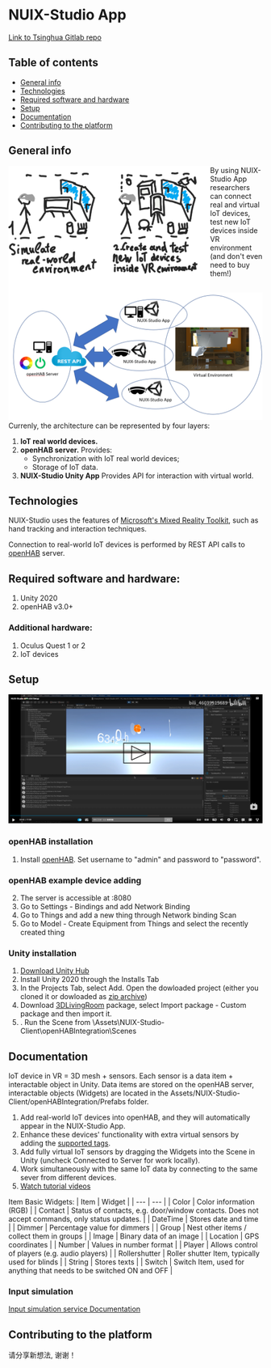 # NUIX-Studio App

[Link to Tsinghua Gitlab repo](https://git.tsinghua.edu.cn/feij19/NUIX-Studio-APP)

## Table of contents
* [General info](#general-info)
* [Technologies](#technologies)
* [Required software and hardware](#required-software-and-hardware)
* [Setup](#setup)
* [Documentation](#documentation)
* [Contributing to the platform](#contributing-to-the-platform)

## General info

<img align="left" width="200" src="https://github.com/FedorIvachev/IoThingsLab-ReadmeFiles/blob/master/Readme/Files/20201030_173803.jpg">
<img align="left" width="200" src="https://github.com/FedorIvachev/IoThingsLab-ReadmeFiles/blob/master/Readme/Files/20201030_175023.jpg">

By using NUIX-Studio App researchers can connect real and virtual IoT devices, test new IoT devices inside VR environment (and don't even need to buy them!)

![](https://github.com/FedorIvachev/IoThingsLab-ReadmeFiles/blob/master/Readme/Files/v0.6/AppInstances.png)
Currenly, the architecture can be represented by four layers:
1. **IoT real world devices.**
2. **openHAB server.** Provides:
	* Synchronization with IoT real world devices;
	* Storage of IoT data.
3. **NUIX-Studio Unity App** Provides API for interaction with virtual world.

## Technologies
NUIX-Studio uses the features of [Microsoft's Mixed Reality Toolkit](https://github.com/microsoft/MixedRealityToolkit-Unity#feature-areas), such as hand tracking and interaction techniques. 

Connection to real-world IoT devices is performed by REST API calls to [openHAB](https://www.openhab.org/download/) server.

## Required software and hardware:
1. Unity 2020
2. openHAB v3.0+

### Additional hardware:
1. Oculus Quest 1 or 2
2. IoT devices

## Setup

[![Watch the video](https://github.com/FedorIvachev/IoThingsLab-ReadmeFiles/blob/master/Readme/Files/v0.6/VideoPreview.png)](https://space.bilibili.com/698910893/channel/detail?cid=180284&ctype=0)

### openHAB installation

1. Install [openHAB](https://openhab.org/docs/installation/). Set username to "admin" and password to "password".
### openHAB example device adding
2. The server is accessible at <Your IP Address>:8080
3. Go to Settings - Bindings and add Network Binding
4. Go to Things and add a new thing through Network binding Scan
5. Go to Model - Create Equipment from Things and select the recently created thing

### Unity installation

1. [Download Unity Hub](https://unity3d.com/get-unity/download)
2. Install Unity 2020 through the Installs Tab
3. In the Projects Tab, select Add. Open the dowloaded project (either you cloned it or dowloaded as [zip archive](https://github.com/VRSimulator/NUIX-Studio-Client/archive/master.zip))
4. Download [3DLivingRoom](https://github.com/VRSimulator/NUIX-Studio-Client/releases/download/v0.6-alpha1/3DLivingRoom.unitypackage) package, select Import package - Custom package and then import it.
5. . Run the Scene from \Assets\NUIX-Studio-Client\openHABIntegration\Scenes

## Documentation

IoT device in VR = 3D mesh + sensors. Each sensor is a data item + interactable object in Unity. Data items are stored on the openHAB server, interactable objects (Widgets) are located in the Assets/NUIX-Studio-Client/openHABIntegration/Prefabs folder.

1. Add real-world IoT devices into openHAB, and they will automatically appear in the NUIX-Studio App. 
2. Enhance these devices' functionality with extra virtual sensors by adding the [supported tags]().
3. Add fully virtual IoT sensors by dragging the Widgets into the Scene in Unity (uncheck Connected to Server for work locally).
4. Work simultaneously with the same IoT data by connecting to the same sever from different devices.
5. [Watch tutorial videos](https://space.bilibili.com/698910893/channel/detail?cid=180284)

Item Basic Widgets:
| Item | Widget |
| --- | --- |
| Color | Color information (RGB) |
| Contact | Status of contacts, e.g. door/window contacts. Does not accept commands, only status updates. |
| DateTime | Stores date and time |
| Dimmer | Percentage value for dimmers |
| Group | Nest other items / collect them in groups |
| Image | Binary data of an image |
| Location | GPS coordinates |
| Number | Values in number format |
| Player | Allows control of players (e.g. audio players) |
| Rollershutter | Roller shutter Item, typically used for blinds |
| String | Stores texts |
| Switch | Switch Item, used for anything that needs to be switched ON and OFF |


### Input simulation
[Input simulation service Documentation](https://microsoft.github.io/MixedRealityToolkit-Unity/Documentation/InputSimulation/InputSimulationService.html)


## Contributing to the platform
请分享新想法, 谢谢！
